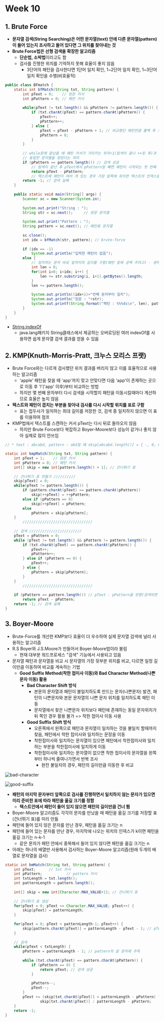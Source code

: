 # Week 10 

## 1. Brute Force 

* **문자열 검색(String Searching)은 어떤 문자열(text) 안에 다른 문자열(pattern)이 들어 있는지 조사하고 들어 있다면 그 위치를 찾아내는 것**
* **Brute Force법은 선형 검색을 확장한 알고리즘**
  * **단순법, 소박법**이라고도 함
  * 검사를 진행한 위치를 기억하지 못해 효율이 좋지 않음
    * 3단어의 패턴을 검사한다면 1단어 일치 확인, 1\~2단어 일치 확인, 1\~3단어 일치 확인을 수행(비효율적)

```java
public class BFmatch {
	static int bfMatch(String txt, String pattern) {
		int pText = 0;    // 원문 커서
		int pPattern = 0; // 패턴 커서
		
		while(pText != txt.length() && pPattern != pattern.length()) {
			if (txt.charAt(pText) == pattern.charAt(pPattern)) {
				pText++;
				pPattern++;
			} else {
				pText = pText - pPattern + 1; // 비교했던 패턴만큼 롤백 후 오른쪽 이동
				pPattern = 0;
			}
		}
		
		// while문에 끝났을 때 패턴 커서가 가리키는 위치+1(탐색이 끝나 ++된 후)과 패턴의 길이가 동일하다면
		// 동일한 문자열을 찾았다는 의미
		if (pPattern == pattern.length()) // 검색 성공
			// 탐색이 끝난 후 pText에서 pPattern일 빼면 패턴이 시작되는 첫 번째 인덱스가 
			return pText - pPattern;
			// 텍스트에 패턴이 여러 개 있는 경우 가장 앞쪽에 위치한 텍스트의 인덱스를 반환
		return -1; // 검색 실패
	}
	
	public static void main(String[] args) {
		Scanner sc = new Scanner(System.in);
		
		System.out.print("String : ");
		String str = sc.next();     // 원문 문자열
		
		System.out.print("Pattern : ");
		String pattern = sc.next(); // 패턴용 문자열
		
		sc.close();
		int idx = bfMatch(str, pattern); // brute-force
		
		if (idx == -1) 
			System.out.println("입력한 패턴이 없음");
		else {
			// 일치하는 문자 바로 앞까지의 길이를 구함(패턴 앞에 공백 주려고) - 생략가능한 
			int len = 0;
			for(int i=0; i<idx; i++) {
				len += str.substring(i, i+1).getBytes().length;
			}
			len += pattern.length();
			
			System.out.println((idx+1)+"번째 문자부터 일치");
			System.out.println("원문 : "+str);
			System.out.printf(String.format("패턴 : %%%ds\n", len), pattern);
		}
	}
}
```

* [String.indexOf](https://docs.oracle.com/javase/8/docs/api/java/lang/String.html)
  * java.lang패키지 String클래스에서 제공하는 오버로딩된 여러 indexOf를 사용하면 쉽게 문자열 검색 결과를 얻을 수 있음

## 2. KMP(Knuth-Morris-Pratt, 크누스 모리스 프랫)

* Brute Force와는 다르게 검사했던 위치 결과를 버리지 않고 이를 효율적으로 사용하는 알고리즘
  * 'apple' 패턴을 찾을 때 'app'까지 맞고 안맞다면 다음 'app'이 존재하는 곳으로 이동 후 'l'('app' 이후)부터 비교하는 방법
  * 하지만 몇 번째 문자부터 다시 검색을 시작할지 패턴을 이동시킬때마다 계산하므로 효율은 높지 않음
* **텍스트와 패턴이 겹치는 부분을 찾아내 검사를 다시 시작할 위치를 표로 구함**
  * 표는 접두사가 일치하는 최대 길이를 저장한 것, 검색 중 일치하지 않으면 이 표를 이용하여 점프
* KMP법에서 텍스트를 스캔하는 커서 pText는 다시 뒤로 돌아오지 않음
  * 하지만 Brute Force보다 복잡하고 Boyer-Moore보다 성능이 같거나 좋지 않아 실제로 많이 안쓰임

```java
// * text : abcabd, pattern : abd일 때 skip[abcabd.length()] = { -, 0, 0, 0, 1, 2 }

static int kmpMatch(String txt, String pattern) {
	int pText = 1;    // 원문 커서
	int pPattern = 0; // 패턴 커서
	int[] skip = new int[pattern.length() + 1]; // 건너뛰기 표
	
	// 건너뛰기 표 만들기 //////////
	skip[pText] = 0;
	while(pText != pattern.length()) {
		if (pattern.charAt(pText) == pattern.charAt(pPattern))
			skip[++pText] = ++pPattern;
		else if (pPattern == 0)
			skip[++pText] = pPattern;
		else
			pPattern = skip[pPattern];
	} 
        ////////////////////////////////
	
	// 검색 ////////////////////////
	pText = pPattern = 0;
	while (pText != txt.length() && pPattern != pattern.length()) {
		if (txt.charAt(pText) == pattern.charAt(pPattern)) {
			pText++;
			pPattern++;
		} else if (pPattern == 0) {
			pText++;
		} else {
			pPattern = skip[pPattern];
		}
	}
        ////////////////////////////////
	
	if (pPattern == pattern.length()) // pText - pPattern을 반환(검색되면 0)
		return pText - pPattern;
	return -1; // 검색 실패
}
```


## 3. Boyer-Moore

* Brute-Force를 개선한 KMP보다 효율이 더 우수하여 실제 문자열 검색에 널리 사용하는 알고리즘
* R.S Boyer와 J.S.Moore가 만들어서 Boyer-Moore법이라 불림
  * 현재 대부분 워드프로세스 "검색" 기능에서 사용되고 있음
* 문자열 패턴과 문자열을 비교 시 문자열의 가장 뒷부분 위치를 비교, 다르면 일정 길이만큼 이동하여 비교를 계속하는 기법
  * **Good Suffix Method(착한 접미사 이동)와 Bad Character Method(나쁜문자 이동) 활용**
    * **Bad Character Shift 방식**
      * 본문의 문자열과 패턴이 불일치하도록 만드는 문자(나쁜문자) 발견, 패턴의 나쁜문자와 본문 문자열의 나쁜 문자 위치를 일치하도록 패턴 이동
      * 문자열에서 찾은 나쁜문자 위치보다 패턴에 존재하는 동일 문자위치가 뒤 쪽인 경우 활용 불가 => 착한 접미사 이동 사용
    * **Good Suffix Shift 방식**
      * 오른쪽에서 왼쪽으로 패턴과 문자열이 일치하는 것을 불일치 할때까지 찾음, 패턴에서 착한 접미사와 일치하는 문장을 이동
      * 착한접미사와 일치하는 문자열이 있으면 패턴에서 착한접미사와 일치하는 부분을 착한접미사에 일치하게 이동
      * 착한접미사와 일치하는 문자열이 없으면 착한 접미사의 문자열을 왼쪽부터 하나씩 줄여나가면서 반복 조사
        * 완전 불일치의 경우, 패턴의 길이만큼 이동한 후 비교

![bad-character](https://github.com/younggeun0/DataStructureStudy/blob/master/week12/younggeun0/img/bad-character.jpg?raw=true)

![good-suffix](https://github.com/younggeun0/DataStructureStudy/blob/master/week12/younggeun0/img/good-suffix.jpg?raw=true)

* **패턴의 마지막 문자부터 앞쪽으로 검사를 진행하면서 일치하지 않는 문자가 있으면 미리 준비한 표에 따라 패턴을 옮길 크기를 정함**
  * **텍스트안에서 패턴이 들어 있지 않으면 패턴의 길이만큼 건너 뜀**
* Boyer-Moore 알고리즘도 각각의 문자를 만났을 때 패턴을 옮길 크기를 저장할 표(건너뛰기 표)를 미리 만듦
* 패턴에 들어 있지 않은 문자를 만난 경우, 패턴을 옮길 크기는 n
* 패턴에 들어 있는 문자를 만난 경우, 마지막에 나오는 위치의 인덱스가 k이면 패턴을 옮길 크기는 n-k-1
  * 같은 문자가 패턴 안에서 중복해서 들어 있지 않다면 패턴을 옮길 크기는 n
* 아래는 하나의 배열만 사용해서 검사하는 Boyer-Moore 알고리즘(원래 두개의 배열로 문자열을 검사)

```java
static int bmMatch(String txt, String pattern) {
	int pText; 		// txt 커서
	int pPattern;	        // pattern 커서
	int txtLength = txt.length();
	int patternLength = pattern.length();
	
	int[] skip = new int[Character.MAX_VALUE+1]; // 건너뛰기 표
	
	// 건너뛰기 표 생성
	for(pText = 0; pText <= Character.MAX_VALUE; pText++) {
		skip[pText] = patternLength;
	}
	
	for(pText = 0; pText < patternLength-1; pText++) {
		skip[pattern.charAt(pText)] = patternLength - pText - 1; // pText == patternLength - 1
	}
	
	// 검색
	while(pText < txtLength) {
		pPattern = patternLength - 1; // pattern의 끝 문자에 주목
		
		while (txt.charAt(pText) == pattern.charAt(pPattern)) {
			if (pPattern == 0) {
				return pText; // 검색 성공
			}
			
			pPattern--;
			pText--;
		}
		pText += (skip[txt.charAt(pText)] > patternLength - pPattern) ?
				skip[txt.charAt(pText)] : patternLength - pPattern;
	}
	return -1;
}
```
